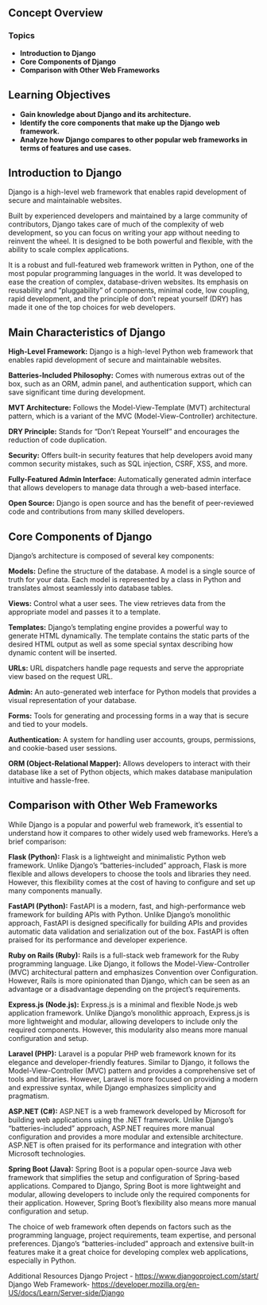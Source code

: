 ## Concept Overview
### Topics

- **Introduction to Django**
- **Core Components of Django**
- **Comparison with Other Web Frameworks**


## Learning Objectives

- **Gain knowledge about Django and its architecture.**
- **Identify the core components that make up the Django web framework.**
- **Analyze how Django compares to other popular web frameworks in terms of features and use cases.**


## Introduction to Django
Django is a high-level web framework that enables rapid development of secure and maintainable websites.

 Built by experienced developers and maintained by a large community of contributors, Django takes care of much of the complexity of web development, so you can focus on writing your app without needing to reinvent the wheel. It is designed to be both powerful and flexible, with the ability to scale complex applications.

It is a robust and full-featured web framework written in Python, one of the most popular programming languages in the world. It was developed to ease the creation of complex, database-driven websites. Its emphasis on reusability and “pluggability” of components, minimal code, low coupling, rapid development, and the principle of don’t repeat yourself (DRY) has made it one of the top choices for web developers.

## Main Characteristics of Django

**High-Level Framework:** Django is a high-level Python web framework that enables rapid development of secure and maintainable websites.

**Batteries-Included Philosophy:** Comes with numerous extras out of the box, such as an ORM, admin panel, and authentication support, which can save significant time during development.

**MVT Architecture:** Follows the Model-View-Template (MVT) architectural pattern, which is a variant of the MVC (Model-View-Controller) architecture.

**DRY Principle:** Stands for “Don’t Repeat Yourself” and encourages the reduction of code duplication.

**Security:** Offers built-in security features that help developers avoid many common security mistakes, such as SQL injection, CSRF, XSS, and more.

**Fully-Featured Admin Interface:** Automatically generated admin interface that allows developers to manage data through a web-based interface.

**Open Source:** Django is open source and has the benefit of peer-reviewed code and contributions from many skilled developers.

## Core Components of Django

Django’s architecture is composed of several key components:

**Models:** Define the structure of the database. A model is a single source of truth for your data. Each model is represented by a class in Python and translates almost seamlessly into database tables.

**Views:** Control what a user sees. The view retrieves data from the appropriate model and passes it to a template.

**Templates:** Django’s templating engine provides a powerful way to generate HTML dynamically. The template contains the static parts of the desired HTML output as well as some special syntax describing how dynamic content will be inserted.

**URLs:** URL dispatchers handle page requests and serve the appropriate view based on the request URL.

**Admin:** An auto-generated web interface for Python models that provides a visual representation of your database.

**Forms:** Tools for generating and processing forms in a way that is secure and tied to your models.

**Authentication:** A system for handling user accounts, groups, permissions, and cookie-based user sessions.

**ORM (Object-Relational Mapper):** Allows developers to interact with their database like a set of Python objects, which makes database manipulation intuitive and hassle-free.

## Comparison with Other Web Frameworks
While Django is a popular and powerful web framework, it’s essential to understand how it compares to other widely used web frameworks. Here’s a brief comparison:

**Flask (Python):** Flask is a lightweight and minimalistic Python web framework. Unlike Django’s “batteries-included” approach, Flask is more flexible and allows developers to choose the tools and libraries they need. However, this flexibility comes at the cost of having to configure and set up many components manually.

**FastAPI (Python):** FastAPI is a modern, fast, and high-performance web framework for building APIs with Python. Unlike Django’s monolithic approach, FastAPI is designed specifically for building APIs and provides automatic data validation and serialization out of the box. FastAPI is often praised for its performance and developer experience.

**Ruby on Rails (Ruby):** Rails is a full-stack web framework for the Ruby programming language. Like Django, it follows the Model-View-Controller (MVC) architectural pattern and emphasizes Convention over Configuration. However, Rails is more opinionated than Django, which can be seen as an advantage or a disadvantage depending on the project’s requirements.

**Express.js (Node.js):** Express.js is a minimal and flexible Node.js web application framework. Unlike Django’s monolithic approach, Express.js is more lightweight and modular, allowing developers to include only the required components. However, this modularity also means more manual configuration and setup.


**Laravel (PHP):** Laravel is a popular PHP web framework known for its elegance and developer-friendly features. Similar to Django, it follows the Model-View-Controller (MVC) pattern and provides a comprehensive set of tools and libraries. However, Laravel is more focused on providing a modern and expressive syntax, while Django emphasizes simplicity and pragmatism.


**ASP.NET (C#):** ASP.NET is a web framework developed by Microsoft for building web applications using the .NET framework. Unlike Django’s “batteries-included” approach, ASP.NET requires more manual configuration and provides a more modular and extensible architecture. ASP.NET is often praised for its performance and integration with other Microsoft technologies.


**Spring Boot (Java):** Spring Boot is a popular open-source Java web framework that simplifies the setup and configuration of Spring-based applications. Compared to Django, Spring Boot is more lightweight and modular, allowing developers to include only the required components for their application. However, Spring Boot’s flexibility also means more manual configuration and setup.



The choice of web framework often depends on factors such as the programming language, project requirements, team expertise, and personal preferences. Django’s “batteries-included” approach and extensive built-in features make it a great choice for developing complex web applications, especially in Python.

Additional Resources
Django Project - https://www.djangoproject.com/start/
Django Web Framework- https://developer.mozilla.org/en-US/docs/Learn/Server-side/Django